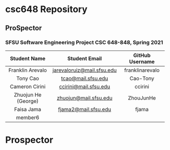 # csc648 Repository
## ProSpector
### SFSU Software Engineering Project CSC 648-848, Spring 2021


| Student Name          |        Student Email        | GitHub Username |
|    :---:              |            :---:            |     :---:       |
| Franklin Arevalo      | jarevaloruiz@mail.sfsu.edu  | franklinarevalo |
| Tony Cao              | tcao@mail.sfsu.edu          | Cao-Tony        |
| Cameron Cirini        | ccirini@mail.sfsu.edu       | ccirini         |
| Zhuojun He (George)   | zhuojun@mail.sfsu.edu       | ZhouJunHe       |
| Faisa Jama            | fjama2@mail.sfsu.edu        | fjama           |
| member6               |                             |                 |

# Prospector
